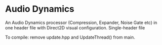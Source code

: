 # Audio Dynamics

An Audio Dynamics processor (Compression, Expander, Noise Gate etc) in one header file with Direct2D visual configuration.
Single-header file

To compile: remove update.hpp and UpdateThread() from main.



